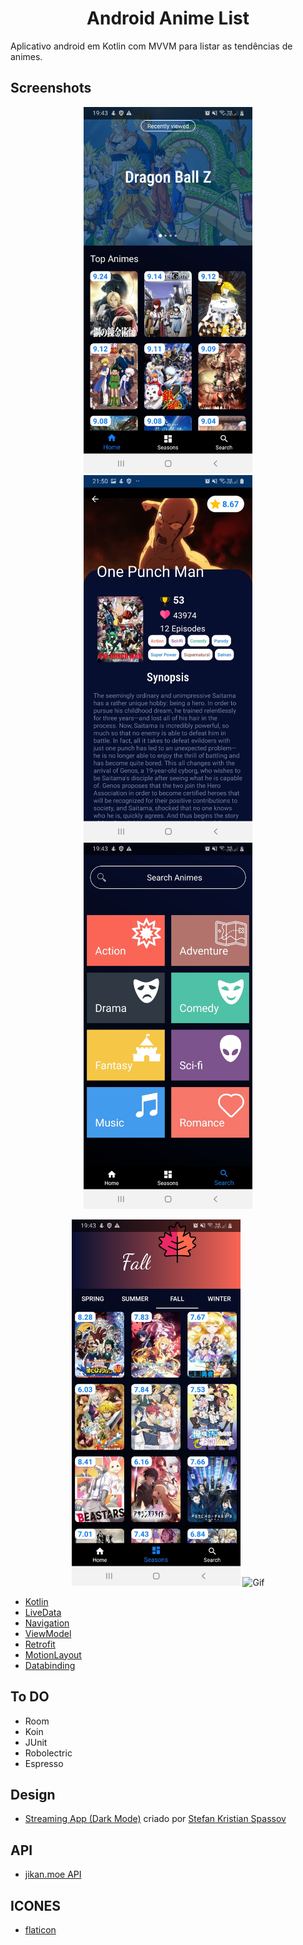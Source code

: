 <h1 align="center">
    Android Anime List
</h1>

<p>
    Aplicativo android em Kotlin com MVVM para listar as tendências de animes.
</p>

## Screenshots

<p align="center">
  <img src="img/home.jpg" width="270" alt="Home">
  <img src="img/anime_detail.jpg" width="270" alt="Anime detail">
    <img src="img/search.jpg" width="270" alt="Search">
</p>

<p align="center">
  <img src="img/fall.jpg" width="270" alt="Fall">
  <img src="img/gif.gif" width="270" alt="Gif">
</p>


- [Kotlin](https://kotlinlang.org/)
- [LiveData](https://developer.android.com/topic/libraries/architecture/livedata)
- [Navigation](https://developer.android.com/topic/libraries/architecture/navigation)
- [ViewModel](https://developer.android.com/topic/libraries/architecture/viewmodel)
- [Retrofit](https://square.github.io/retrofit/)
- [MotionLayout](https://developer.android.com/training/constraint-layout/motionlayout)
- [Databinding](https://developer.android.com/topic/libraries/data-binding)

## To DO

- Room
- Koin
- JUnit
- Robolectric
- Espresso

## Design

- [Streaming App (Dark Mode)](https://dribbble.com/shots/5886795-UI-Streaming-App-Dark-Mode) criado por [Stefan Kristian Spassov](https://dribbble.com/stefanspassov)

## API

- [jikan.moe API](https://jikan.moe/)

## ICONES

- [flaticon](https://www.flaticon.com/)